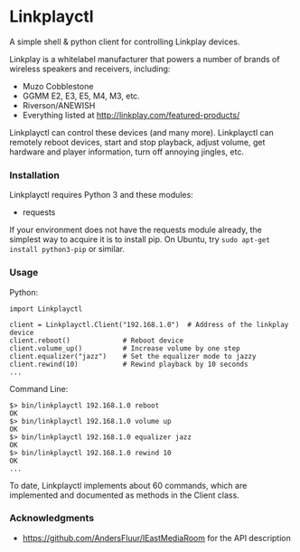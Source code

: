 
# Linkplayctl

A simple shell & python client for controlling Linkplay devices.

Linkplay is a whitelabel manufacturer that powers a number of brands of wireless speakers and receivers, including:
* Muzo Cobblestone
* GGMM E2, E3, E5, M4, M3, etc.
* Riverson/ANEWISH
* Everything listed at http://linkplay.com/featured-products/

Linkplayctl can control these devices (and many more).  Linkplayctl can remotely reboot devices, start and stop playback, adjust volume, get hardware and player information, turn off annoying jingles, etc.  



### Installation

Linkplayctl requires Python 3 and these modules:
* requests

If your environment does not have the requests module already, the simplest way to acquire it is to install pip.  On Ubuntu, try
```sudo apt-get install python3-pip```  or similar.


### Usage

Python:

```
import Linkplayctl

client = Linkplayctl.Client("192.168.1.0")  # Address of the linkplay device
client.reboot()             # Reboot device
client.volume_up()          # Increase volume by one step
client.equalizer("jazz")    # Set the equalizer mode to jazzy
client.rewind(10)           # Rewind playback by 10 seconds
...

```

Command Line:

```
$> bin/linkplayctl 192.168.1.0 reboot
OK
$> bin/linkplayctl 192.168.1.0 volume up
OK
$> bin/linkplayctl 192.168.1.0 equalizer jazz
OK
$> bin/linkplayctl 192.168.1.0 rewind 10
OK
...

```

To date, Linkplayctl implements about 60 commands, which are implemented and documented as methods in the Client class.  





### Acknowledgments

* https://github.com/AndersFluur/IEastMediaRoom for the API description



